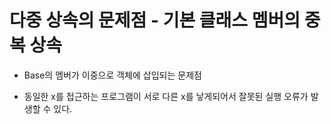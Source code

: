# 다중 상속의 문제점 - 기본 클래스 멤버의 중복 상속

- Base의 멤버가 이중으로 객체에 삽입되는 문제점

- 동일한 x를 접근하는 프로그램이 서로 다른 x를 낳게되어서 잘못된 실행 오류가 발생할 수 있다.